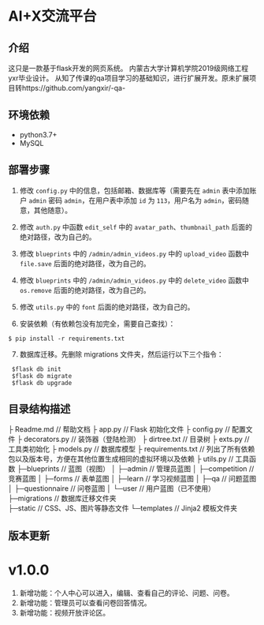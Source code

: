 # AI+X交流平台

## 介绍
这只是一款基于flask开发的网页系统。
内蒙古大学计算机学院2019级网络工程yxr毕业设计。
从知了传课的qa项目学习的基础知识，进行扩展开发。原未扩展项目转https://github.com/yangxir/-qa-

## 环境依赖
- python3.7+
- MySQL


## 部署步骤
1. 修改 `config.py` 中的信息，包括邮箱、数据库等（需要先在 `admin` 表中添加账户 `admin` 密码 `admin`，在用户表中添加 `id` 为 `113`，用户名为 `admin`，密码随意，其他随意）。
2. 修改 `auth.py` 中函数 `edit_self` 中的 `avatar_path`、`thumbnail_path` 后面的绝对路径，改为自己的。
3. 修改 `blueprints` 中的 `/admin/admin_videos.py` 中的 `upload_video` 函数中 `file.save` 后面的绝对路径，改为自己的。
4. 修改 `blueprints` 中的 `/admin/admin_videos.py` 中的 `delete_video` 函数中 `os.remove` 后面的绝对路径，改为自己的。
5. 修改 `utils.py` 中的 `font` 后面的绝对路径，改为自己的。

6. 安装依赖（有依赖包没有加完全，需要自己查找）：
```
$ pip install -r requirements.txt

```
7. 数据库迁移。先删除 migrations 文件夹，然后运行以下三个指令：
 ```
  $flask db init
  $flask db migrate
  $flask db upgrade
  ```

## 目录结构描述
├ Readme.md                  // 帮助文档
├ app.py                     // Flask 初始化文件
├ config.py                  // 配置文件
├ decorators.py              // 装饰器（登陆检测）
├ dirtree.txt                // 目录树
├ exts.py                    // 工具类初始化
├ models.py                  // 数据库模型
├ requirements.txt           // 列出了所有依赖包以及版本号，方便在其他位置生成相同的虚拟环境以及依赖
├ utils.py                   // 工具函数
├─blueprints                 // 蓝图（视图）
│ ├─admin                    // 管理员蓝图
│ ├─competition              // 竞赛蓝图
│ ├─forms                    // 表单蓝图
│ ├─learn                    // 学习视频蓝图
│ ├─qa                       // 问题蓝图
│ ├─questionnaire            // 问卷蓝图
│ └─user                     // 用户蓝图（已不使用）
├─migrations                // 数据库迁移文件夹     
├─static                    // CSS、JS、图片等静态文件
└─templates                 // Jinja2 模板文件夹


## 版本更新
# v1.0.0
1. 新增功能：个人中心可以进入，编辑、查看自己的评论、问题、问卷。
2. 新增功能：管理员可以查看问卷回答情况。
3. 新增功能：视频开放评论区。